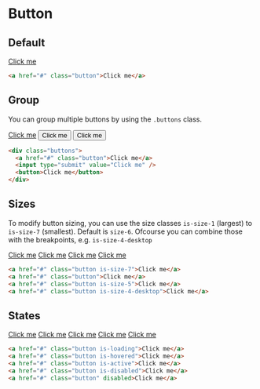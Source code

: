 ---
---

# Button

## Default

<div class="cleacss-demo">
  <a href="#" class="button">Click me</a>
</div>

```html
<a href="#" class="button">Click me</a>
```

## Group

You can group multiple buttons by using the `.buttons` class.

<div class="cleacss-demo">
  <div class="buttons">
    <a href="#" class="button">Click me</a>
    <input type="submit" value="Click me" />
    <button>Click me</button>
  </div>
</div>

```html
<div class="buttons">
  <a href="#" class="button">Click me</a>
  <input type="submit" value="Click me" />
  <button>Click me</button>
</div>
```

## Sizes

To modify button sizing, you can use the size classes `is-size-1` (largest) to `is-size-7` (smallest). Default is `size-6`. Ofcourse you can combine those with the breakpoints, e.g. `is-size-4-desktop`

<div class="cleacss-demo">
  <div class="buttons">
    <a href="#" class="button is-size-7">Click me</a>
    <a href="#" class="button">Click me</a>
    <a href="#" class="button is-size-5">Click me</a>
    <a href="#" class="button is-size-4-desktop">Click me</a>
  </div>
</div>

```html
<a href="#" class="button is-size-7">Click me</a>
<a href="#" class="button">Click me</a>
<a href="#" class="button is-size-5">Click me</a>
<a href="#" class="button is-size-4-desktop">Click me</a>
```

## States

<div class="cleacss-demo">
  <div class="buttons">
    <a href="#" class="button is-loading">Click me</a>
    <a href="#" class="button is-hovered">Click me</a>
    <a href="#" class="button is-active">Click me</a>
    <a href="#" class="button is-disabled">Click me</a>
    <a href="#" class="button" disabled>Click me</a>
  </div>
</div>

```html
<a href="#" class="button is-loading">Click me</a>
<a href="#" class="button is-hovered">Click me</a>
<a href="#" class="button is-active">Click me</a>
<a href="#" class="button is-disabled">Click me</a>
<a href="#" class="button" disabled>Click me</a>
```
